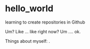 # hello_world
learning to create repositories in Github

Um? Like ... like right now? Um .... ok.

Things about myself:                .

